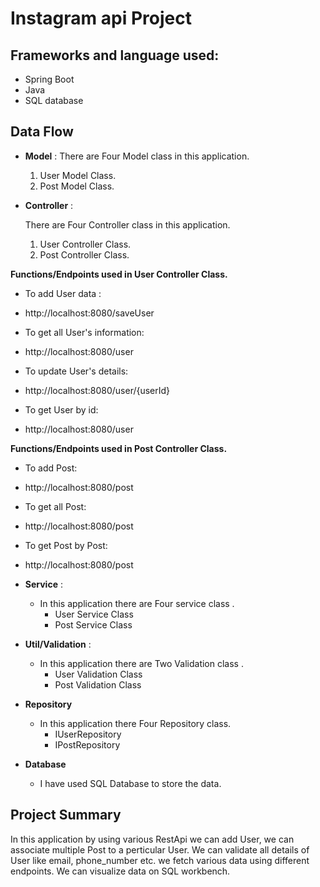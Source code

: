 # Instagram api Project 
## Frameworks and language used:
-  Spring Boot
-  Java
- SQL database
## Data Flow


* **Model** :
  There are Four Model class in this application.
    1. User Model Class.
    2. Post Model Class.

* **Controller** :

  There are Four Controller class in this application.

    1. User Controller Class.
    2. Post Controller Class.

**Functions/Endpoints used in User Controller Class.**
- To add User data :
- http://localhost:8080/saveUser


- To get all User's information:
- http://localhost:8080/user


- To update User's details:
- http://localhost:8080/user/{userId}

- To get User by id:
- http://localhost:8080/user

**Functions/Endpoints used in Post Controller Class.**

- To add Post:
- http://localhost:8080/post

- To get all Post:
- http://localhost:8080/post

- To get Post by Post:
- http://localhost:8080/post


* **Service** :

    * In this application there are Four service class .
        * User Service Class
        * Post Service Class


* **Util/Validation** :
    * In this application there are Two Validation class .
      * User Validation Class
      * Post Validation Class

* **Repository**

    * In this application there Four Repository class.
        * IUserRepository
        * IPostRepository

* **Database**

    * I have used SQL Database to store the data.

## Project Summary

In this application by using various RestApi we can add User, we can associate multiple
Post to a perticular User.
We can validate all details of User like email, phone_number etc.
we fetch various data using different endpoints.
We can visualize data on SQL workbench.

